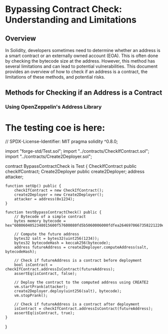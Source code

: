 # Bypassing Contract Check: Understanding and Limitations

## Overview
In Solidity, developers sometimes need to determine whether an address is a smart contract or an externally owned account (EOA). This is often done by checking the bytecode size at the address. However, this method has several limitations and can lead to potential vulnerabilities. This document provides an overview of how to check if an address is a contract, the limitations of these methods, and potential risks.

## Methods for Checking if an Address is a Contract

### Using OpenZeppelin's Address Library

 # The testing coe is here:
 // SPDX-License-Identifier: MIT
pragma solidity ^0.8.0;

import "forge-std/Test.sol";
import "../contracts/CheckIfContract.sol";
import "../contracts/Create2Deployer.sol";

contract BypassContractCheck is Test {
    CheckIfContract public checkIfContract;
    Create2Deployer public create2Deployer;
    address attacker;

    function setUp() public {
        checkIfContract = new CheckIfContract();
        create2Deployer = new Create2Deployer();
        attacker = address(0x1234);
    }

    function testBypassContractCheck() public {
        // Bytecode of a simple contract
        bytes memory bytecode = hex"6080604052348015600f57600080fd5b5060006000fdfea2646970667358221220e2e22e1b5165c9b77e9c9e79aaf9c946fe8d93e10f0e2f8f49b499187d17c5e064736f6c634300080a0033";

        // Compute the future address
        bytes32 salt = bytes32(uint256(1234));
        bytes32 bytecodeHash = keccak256(bytecode);
        address futureAddress = create2Deployer.computeAddress(salt, bytecodeHash);

        // Check if futureAddress is a contract before deployment
        bool isContract = checkIfContract.addressIsContract(futureAddress);
        assertEq(isContract, false);

        // Deploy the contract to the computed address using CREATE2
        vm.startPrank(attacker);
        create2Deployer.deploy(uint256(salt), bytecode);
        vm.stopPrank();

        // Check if futureAddress is a contract after deployment
        isContract = checkIfContract.addressIsContract(futureAddress);
        assertEq(isContract, true);
    }
}
